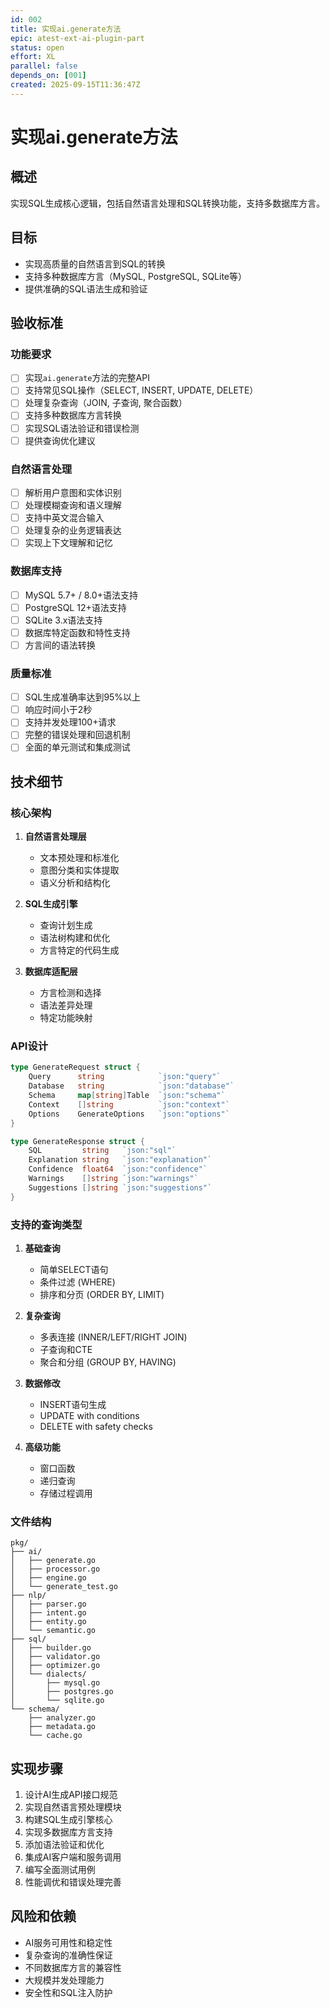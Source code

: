 ```yaml
---
id: 002
title: 实现ai.generate方法
epic: atest-ext-ai-plugin-part
status: open
effort: XL
parallel: false
depends_on: [001]
created: 2025-09-15T11:36:47Z
---
```


# 实现ai.generate方法

## 概述
实现SQL生成核心逻辑，包括自然语言处理和SQL转换功能，支持多数据库方言。

## 目标
- 实现高质量的自然语言到SQL的转换
- 支持多种数据库方言（MySQL, PostgreSQL, SQLite等）
- 提供准确的SQL语法生成和验证

## 验收标准

### 功能要求
- [ ] 实现`ai.generate`方法的完整API
- [ ] 支持常见SQL操作（SELECT, INSERT, UPDATE, DELETE）
- [ ] 处理复杂查询（JOIN, 子查询, 聚合函数）
- [ ] 支持多种数据库方言转换
- [ ] 实现SQL语法验证和错误检测
- [ ] 提供查询优化建议

### 自然语言处理
- [ ] 解析用户意图和实体识别
- [ ] 处理模糊查询和语义理解
- [ ] 支持中英文混合输入
- [ ] 处理复杂的业务逻辑表达
- [ ] 实现上下文理解和记忆

### 数据库支持
- [ ] MySQL 5.7+ / 8.0+语法支持
- [ ] PostgreSQL 12+语法支持
- [ ] SQLite 3.x语法支持
- [ ] 数据库特定函数和特性支持
- [ ] 方言间的语法转换

### 质量标准
- [ ] SQL生成准确率达到95%以上
- [ ] 响应时间小于2秒
- [ ] 支持并发处理100+请求
- [ ] 完整的错误处理和回退机制
- [ ] 全面的单元测试和集成测试

## 技术细节

### 核心架构
1. **自然语言处理层**
   - 文本预处理和标准化
   - 意图分类和实体提取
   - 语义分析和结构化

2. **SQL生成引擎**
   - 查询计划生成
   - 语法树构建和优化
   - 方言特定的代码生成

3. **数据库适配层**
   - 方言检测和选择
   - 语法差异处理
   - 特定功能映射

### API设计
```go
type GenerateRequest struct {
    Query      string            `json:"query"`
    Database   string            `json:"database"`
    Schema     map[string]Table  `json:"schema"`
    Context    []string          `json:"context"`
    Options    GenerateOptions   `json:"options"`
}

type GenerateResponse struct {
    SQL         string   `json:"sql"`
    Explanation string   `json:"explanation"`
    Confidence  float64  `json:"confidence"`
    Warnings    []string `json:"warnings"`
    Suggestions []string `json:"suggestions"`
}
```

### 支持的查询类型
1. **基础查询**
   - 简单SELECT语句
   - 条件过滤 (WHERE)
   - 排序和分页 (ORDER BY, LIMIT)

2. **复杂查询**
   - 多表连接 (INNER/LEFT/RIGHT JOIN)
   - 子查询和CTE
   - 聚合和分组 (GROUP BY, HAVING)

3. **数据修改**
   - INSERT语句生成
   - UPDATE with conditions
   - DELETE with safety checks

4. **高级功能**
   - 窗口函数
   - 递归查询
   - 存储过程调用

### 文件结构
```
pkg/
├── ai/
│   ├── generate.go
│   ├── processor.go
│   ├── engine.go
│   └── generate_test.go
├── nlp/
│   ├── parser.go
│   ├── intent.go
│   ├── entity.go
│   └── semantic.go
├── sql/
│   ├── builder.go
│   ├── validator.go
│   ├── optimizer.go
│   └── dialects/
│       ├── mysql.go
│       ├── postgres.go
│       └── sqlite.go
└── schema/
    ├── analyzer.go
    ├── metadata.go
    └── cache.go
```

## 实现步骤
1. 设计AI生成API接口规范
2. 实现自然语言预处理模块
3. 构建SQL生成引擎核心
4. 实现多数据库方言支持
5. 添加语法验证和优化
6. 集成AI客户端和服务调用
7. 编写全面测试用例
8. 性能调优和错误处理完善

## 风险和依赖
- AI服务可用性和稳定性
- 复杂查询的准确性保证
- 不同数据库方言的兼容性
- 大规模并发处理能力
- 安全性和SQL注入防护
